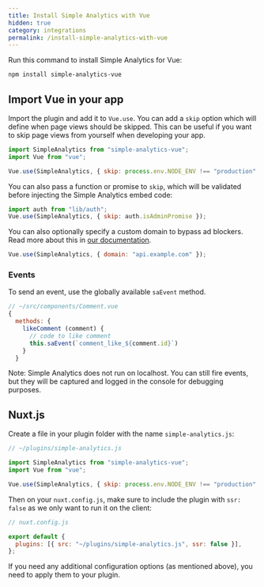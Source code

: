 ```yaml
---
title: Install Simple Analytics with Vue
hidden: true
category: integrations
permalink: /install-simple-analytics-with-vue
---
```


Run this command to install Simple Analytics for Vue:

```bash
npm install simple-analytics-vue
```

## Import Vue in your app

Import the plugin and add it to `Vue.use`. You can add a `skip` option which will define when page views should be skipped. This can be useful if you want to skip page views from yourself when developing your app.

```js
import SimpleAnalytics from "simple-analytics-vue";
import Vue from "vue";

Vue.use(SimpleAnalytics, { skip: process.env.NODE_ENV !== "production" });
```

You can also pass a function or promise to `skip`, which will be validated before injecting the Simple Analytics embed code:

```js
import auth from "lib/auth";
Vue.use(SimpleAnalytics, { skip: auth.isAdminPromise });
```

You can also optionally specify a custom domain to bypass ad blockers. Read more about this in [our documentation](https://docs.simpleanalytics.com/bypass-ad-blockers).

```js
Vue.use(SimpleAnalytics, { domain: "api.example.com" });
```

### Events

To send an event, use the globally available `saEvent` method.

```js
// ~/src/components/Comment.vue
{
  methods: {
    likeComment (comment) {
      // code to like comment
      this.saEvent(`comment_like_${comment.id}`)
    }
  }
```

Note: Simple Analytics does not run on localhost. You can still fire events, but they will be captured and logged in the console for debugging purposes.

## Nuxt.js

Create a file in your plugin folder with the name `simple-analytics.js`:

```js
// ~/plugins/simple-analytics.js

import SimpleAnalytics from "simple-analytics-vue";
import Vue from "vue";

Vue.use(SimpleAnalytics, { skip: process.env.NODE_ENV !== "production" });
```

Then on your `nuxt.config.js`, make sure to include the plugin with `ssr: false` as we only want to run it on the client:

```js
// nuxt.config.js

export default {
  plugins: [{ src: "~/plugins/simple-analytics.js", ssr: false }],
};
```

If you need any additional configuration options (as mentioned above), you need to apply them to your plugin.
